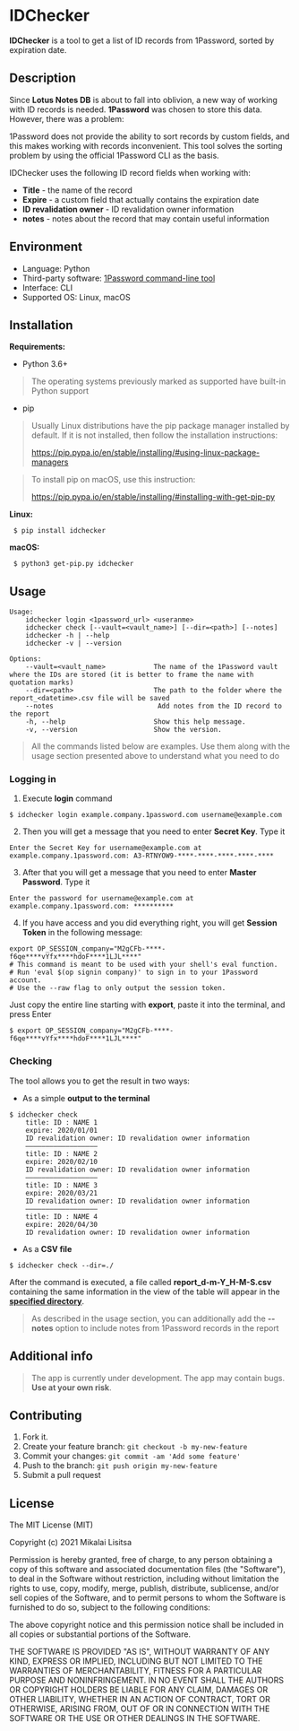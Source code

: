 # IDChecker

**IDChecker** is a tool to get a list of ID records from 1Password, sorted by expiration date.

## Description

Since **Lotus Notes DB** is about to fall into oblivion, a new way of working with ID records is needed.
**1Password** was chosen to store this data. However, there was a problem:

1Password does not provide the ability to sort records by custom fields, and this makes working with records inconvenient. This tool solves the sorting problem by using the official 1Password CLI as the basis.

IDChecker uses the following ID record fields when working with:
* **Title** - the name of the record
* **Expire** - a custom field that actually contains the expiration date
* **ID revalidation owner** - ID revalidation owner information
* **notes** - notes about the record that may contain useful information

## Environment
* Language: Python
* Third-party software: [1Password command-line tool](https://support.1password.com/command-line-getting-started/)
* Interface: CLI
* Supported OS: Linux, macOS

## Installation

**Requirements:**

 * Python 3.6+
 > The operating systems previously marked as supported have built-in Python support
 * pip
 > Usually Linux distributions have the pip package manager installed by default. If it is not installed, then follow the installation instructions:
 >
 > https://pip.pypa.io/en/stable/installing/#using-linux-package-managers

 > To install pip on macOS, use this instruction:
 >
 > https://pip.pypa.io/en/stable/installing/#installing-with-get-pip-py


**Linux:**
~~~
 $ pip install idchecker
~~~

**macOS:**
~~~
 $ python3 get-pip.py idchecker
~~~

## Usage

```
Usage:
    idchecker login <1password_url> <useranme>
    idchecker check [--vault=<vault_name>] [--dir=<path>] [--notes]
    idchecker -h | --help
    idchecker -v | --version

Options:
    --vault=<vault_name>            The name of the 1Password vault where the IDs are stored (it is better to frame the name with quotation marks)
    --dir=<path>                    The path to the folder where the report_<datetime>.csv file will be saved
    --notes                          Add notes from the ID record to the report
    -h, --help                      Show this help message.
    -v, --version                   Show the version.
```

> All the commands listed below are examples. Use them along with the usage section presented above to understand what you need to do

### Logging in

1. Execute **login** command

  ~~~
  $ idchecker login example.company.1password.com username@example.com
  ~~~

2. Then you will get a message that you need to enter **Secret Key**. Type it

  ~~~
  Enter the Secret Key for username@example.com at example.company.1password.com: A3-RTNYOW9-****-****-****-****-****
  ~~~

3. After that you will get a message that you need to enter **Master Password**. Type it

  ~~~
  Enter the password for username@example.com at example.company.1password.com: **********
  ~~~

4. If you have access and you did everything right, you will get **Session Token** in the following message:

  ~~~
  export OP_SESSION_company="M2gCFb-****-f6qe****vYfx****hdoF****1LJL****"
  # This command is meant to be used with your shell's eval function.
  # Run 'eval $(op signin company)' to sign in to your 1Password account.
  # Use the --raw flag to only output the session token.
  ~~~

  Just copy the entire line starting with **export**, paste it into the terminal, and press Enter

  ~~~
  $ export OP_SESSION_company="M2gCFb-****-f6qe****vYfx****hdoF****1LJL****"
  ~~~

### Checking

The tool allows you to get the result in two ways:
 * As a simple **output to the terminal**

 ~~~
 $ idchecker check
     title: ID : NAME 1
     expire: 2020/01/01
     ID revalidation owner: ID revalidation owner information
     ——————————————————
     title: ID : NAME 2
     expire: 2020/02/10
     ID revalidation owner: ID revalidation owner information
     ——————————————————
     title: ID : NAME 3
     expire: 2020/03/21
     ID revalidation owner: ID revalidation owner information
     ——————————————————
     title: ID : NAME 4
     expire: 2020/04/30
     ID revalidation owner: ID revalidation owner information
 ~~~

 * As a **CSV file**

  ~~~
  $ idchecker check --dir=./
  ~~~
  After the command is executed, a file called **report_d-m-Y_H-M-S.csv** containing the same information in the view of the table will appear in the **[specified directory](https://en.wikipedia.org/wiki/Filesystem_Hierarchy_Standard)**.

> As described in the usage section, you can additionally add the **--notes** option to include notes from 1Password records in the report

## Additional info
>The app is currently under development. The app may contain bugs. **Use at your own risk**.

## Contributing

1.  Fork it.
2.  Create your feature branch:  `git checkout -b my-new-feature`
3.  Commit your changes:  `git commit -am 'Add some feature'`
4.  Push to the branch:  `git push origin my-new-feature`
5.  Submit a pull request

## License
The MIT License (MIT)

Copyright (c) 2021 Mikalai Lisitsa

Permission is hereby granted, free of charge, to any person obtaining a copy of this software and associated documentation files (the "Software"), to deal in the Software without restriction, including without limitation the rights to use, copy, modify, merge, publish, distribute, sublicense, and/or sell copies of the Software, and to permit persons to whom the Software is furnished to do so, subject to the following conditions:

The above copyright notice and this permission notice shall be included in all copies or substantial portions of the Software.

THE SOFTWARE IS PROVIDED "AS IS", WITHOUT WARRANTY OF ANY KIND, EXPRESS OR IMPLIED, INCLUDING BUT NOT LIMITED TO THE WARRANTIES OF MERCHANTABILITY, FITNESS FOR A PARTICULAR PURPOSE AND NONINFRINGEMENT. IN NO EVENT SHALL THE AUTHORS OR COPYRIGHT HOLDERS BE LIABLE FOR ANY CLAIM, DAMAGES OR OTHER LIABILITY, WHETHER IN AN ACTION OF CONTRACT, TORT OR OTHERWISE, ARISING FROM, OUT OF OR IN CONNECTION WITH THE SOFTWARE OR THE USE OR OTHER DEALINGS IN THE SOFTWARE.
